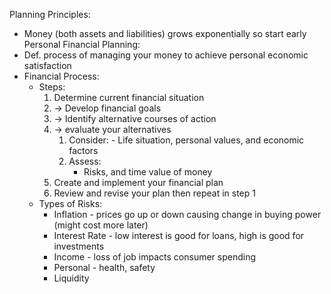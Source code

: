 Planning Principles:
- Money (both assets and liabilities) grows exponentially so start early 
Personal Financial Planning:
- Def. process of managing your money to achieve personal economic satisfaction
- Financial Process:
	- Steps: 
		1. Determine current financial situation 
		2. -> Develop financial goals 
		3. -> Identify alternative courses of action 
		4. -> evaluate your alternatives
			1. Consider:
					- Life situation, personal values, and economic factors
			2. Assess: 
				- Risks, and time value of money
		5. Create and implement your financial plan
		6. Review and revise your plan then repeat in step 1 
	- Types of Risks:
		- Inflation - prices go up or down causing change in buying power (might cost more later)
		- Interest Rate - low interest is good for loans, high is good for investments
		- Income - loss of job impacts consumer spending
		- Personal - health, safety 
		- Liquidity
